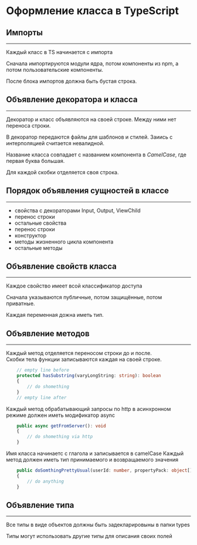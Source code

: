 # Оформление класса в TypeScript


## Импорты

---
Каждый класс в TS начинается с импорта

Сначала импортируются модули ядра, потом компоненты из npm, а потом пользовательские компоненты.

После блока импортов должна быть бустая строка.


## Объявление декоратора и класса

---
Декоратор и класс объявляются на своей строке. Между ними нет переноса строки.

В декоратор передаются файлы для шаблонов и стилей. Заиись с интерполяцией считается невалидной.

Название класса совпадает с названием компонента в *CamelCase*, где первая буква большая.

Для каждой скобки отделяется своя строка.

## Порядок объявления сущностей в классе

---
* свойства с декораторами Input, Output, ViewChild
* перенос строки
* остальные свойства
* перенос строки
* конструктор
* методы жизненного цикла компонента
* остальные методы

## Объявление свойств класса

---
Каждое свойство имеет всой классификатор доступа

Сначала указываются публичные, потом защищённые, потом приватные.

Каждая переменная дожна иметь тип.


## Объявление методов

---
Каждый метод отделяется переносом строки до и после.   
Скобки тела функции записываются каждая на своей строке.   

```ts 
    // empty line before
    protected hasSubstring(varyLongString: string): boolean
    {
        // do shomething
    }
    // empty line after
```

Каждый метод обрабатывающий запросы по http в асинхронном режиме должен иметь модификатор async

```ts 
    public async getFromServer(): void
    {
        // do shomething via http
    }
```

Имя класса начинаетс с глагола и записывается в camelCase
Каждый метод должен иметь тип принимаемого и возвращаемого значения

```ts 
    public doSomthingPrettyUsual(userId: number, propertyPack: object[]): UserClass
    {
        // do anything
    }
```

## Объявление типа

---
Все типы в виде объектов должны быть задекларировыны в папки types

Типы могут использовать другие типы для описания своих полей

